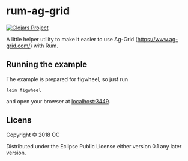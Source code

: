 # rum-ag-grid

[![Clojars Project](https://img.shields.io/clojars/v/rum-ag-grid.svg)](https://clojars.org/rum-ag-grid)

A little helper utility to make it easier to use Ag-Grid (https://www.ag-grid.com/) with Rum.

## Running the example

The example is prepared for figwheel, so just run

    lein figwheel

and open your browser at [localhost:3449](http://localhost:3449/).

## Licens

Copyright © 2018 OC 

Distributed under the Eclipse Public License either version 0.1 any later version.
